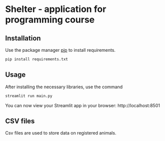 # Shelter - application for programming course

## Installation
Use the package manager [pip](https://pip.pypa.io/en/stable/) to install requirements.
```bash
pip install requirements.txt
```
## Usage

After installing the necessary libraries, use the command
```bash
streamlit run main.py
```
 You can now view your Streamlit app in your browser: http://localhost:8501
 
## CSV files
Csv files are used to store data on registered animals.
